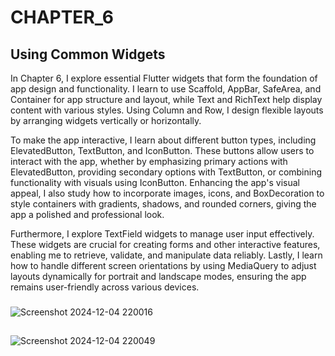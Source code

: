 # CHAPTER_6
## Using Common Widgets

In Chapter 6, I explore essential Flutter widgets that form the foundation of app design and functionality. I learn to use Scaffold, AppBar, SafeArea, and Container for app structure and layout, while Text and RichText help display content with various styles. Using Column and Row, I design flexible layouts by arranging widgets vertically or horizontally.

To make the app interactive, I learn about different button types, including ElevatedButton, TextButton, and IconButton. These buttons allow users to interact with the app, whether by emphasizing primary actions with ElevatedButton, providing secondary options with TextButton, or combining functionality with visuals using IconButton. Enhancing the app's visual appeal, I also study how to incorporate images, icons, and BoxDecoration to style containers with gradients, shadows, and rounded corners, giving the app a polished and professional look.

Furthermore, I explore TextField widgets to manage user input effectively. These widgets are crucial for creating forms and other interactive features, enabling me to retrieve, validate, and manipulate data reliably. Lastly, I learn how to handle different screen orientations by using MediaQuery to adjust layouts dynamically for portrait and landscape modes, ensuring the app remains user-friendly across various devices.

###

![Screenshot 2024-12-04 220016](https://github.com/user-attachments/assets/d0e0a6c4-6a43-4b2a-9211-2b6cf3f9fdf6)

##

![Screenshot 2024-12-04 220049](https://github.com/user-attachments/assets/fa7cf603-8381-4b6d-a7fe-ed39f7daa5c0)


